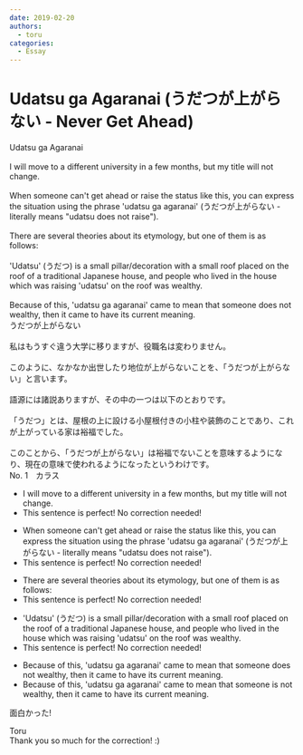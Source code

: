 ```yaml
---
date: 2019-02-20
authors:
  - toru
categories:
  - Essay
---
```


<h1 id="subject_show">Udatsu ga Agaranai (うだつが上がらない - Never Get Ahead)</h1>
<div class="date" hidden>Feb 20, 2019 21:26</div>
<div id="post"><div id="body_show_ori">
Udatsu ga Agaranai<br/><br/>I will move to a different university in a few months, but my title will not change.<br/><br/>When someone can't get ahead or raise the status like this, you can express the situation using the phrase 'udatsu ga agaranai' (うだつが上がらない - literally means "udatsu does not raise").<br/><br/>There are several theories about its etymology, but one of them is as follows:<br/><br/>'Udatsu' (うだつ) is a small pillar/decoration with a small roof placed on the roof of a traditional Japanese house, and people who lived in the house which was raising 'udatsu' on the roof was wealthy.<br/><br/>Because of this, 'udatsu ga agaranai' came to mean that someone does not wealthy, then it came to have its current meaning.
</div></div>

<!-- more -->

<div id="post_ja"><div id="body_show_mo">
うだつが上がらない<br/><br/>私はもうすぐ違う大学に移りますが、役職名は変わりません。<br/><br/>このように、なかなか出世したり地位が上がらないことを、「うだつが上がらない」と言います。<br/><br/>語源には諸説ありますが、その中の一つは以下のとおりです。<br/><br/>「うだつ」とは、屋根の上に設ける小屋根付きの小柱や装飾のことであり、これが上がっている家は裕福でした。<br/><br/>このことから、「うだつが上がらない」は裕福でないことを意味するようになり、現在の意味で使われるようになったというわけです。
</div></div>
<div id="block"><div class="first_name"> No. 1　<span class="just_name">カラス</span></div><div id="block2">
<ul class="correction_field">
<li class="incorrect">I will move to a different university in a few months, but my title will not change.</li>
<li class="corrected perfect">This sentence is perfect! No correction needed!</li>
</ul>
<ul class="correction_field">
<li class="incorrect">When someone can't get ahead or raise the status like this, you can express the situation using the phrase 'udatsu ga agaranai' (うだつが上がらない - literally means "udatsu does not raise").</li>
<li class="corrected perfect">This sentence is perfect! No correction needed!</li>
</ul>
<ul class="correction_field">
<li class="incorrect">There are several theories about its etymology, but one of them is as follows:</li>
<li class="corrected perfect">This sentence is perfect! No correction needed!</li>
</ul>
<ul class="correction_field">
<li class="incorrect">'Udatsu' (うだつ) is a small pillar/decoration with a small roof placed on the roof of a traditional Japanese house, and people who lived in the house which was raising 'udatsu' on the roof was wealthy.</li>
<li class="corrected perfect">This sentence is perfect! No correction needed!</li>
</ul>
<ul class="correction_field">
<li class="incorrect">Because of this, 'udatsu ga agaranai' came to mean that someone does not wealthy, then it came to have its current meaning.</li>
<li class="corrected correct">
Because of this, 'udatsu ga agaranai' came to mean that someone is not wealthy, then it came to have its current meaning.
</li>
</ul>
<p class="comment_small">
 面白かった!
</p>

</div><div class="name"><span class="just_name">Toru</span><br>
Thank you so much for the correction! :)
</div>
</div>
